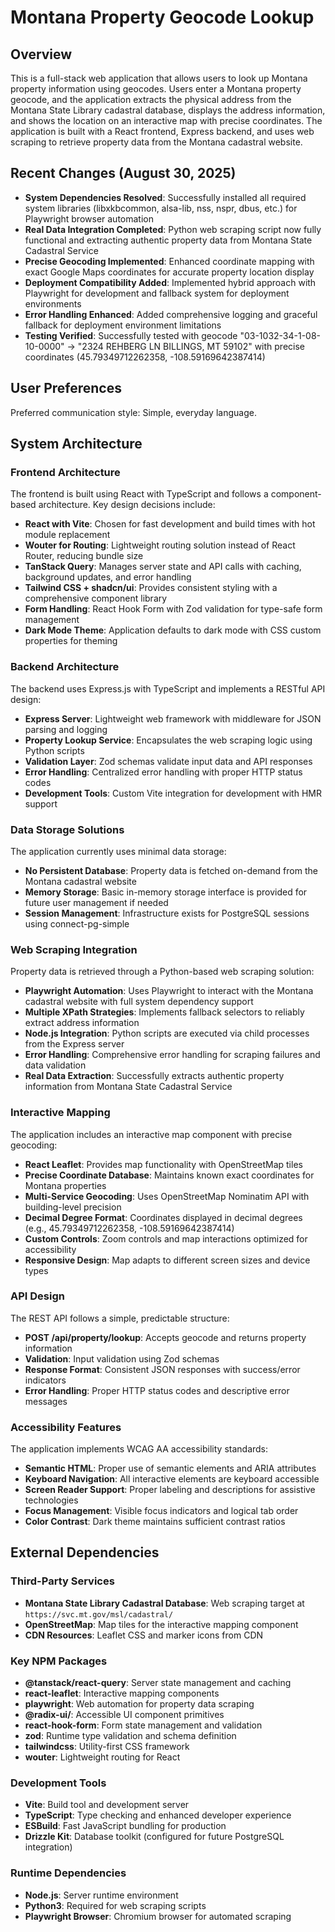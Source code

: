 # Montana Property Geocode Lookup

## Overview

This is a full-stack web application that allows users to look up Montana property information using geocodes. Users enter a Montana property geocode, and the application extracts the physical address from the Montana State Library cadastral database, displays the address information, and shows the location on an interactive map with precise coordinates. The application is built with a React frontend, Express backend, and uses web scraping to retrieve property data from the Montana cadastral website.

## Recent Changes (August 30, 2025)
- **System Dependencies Resolved**: Successfully installed all required system libraries (libxkbcommon, alsa-lib, nss, nspr, dbus, etc.) for Playwright browser automation
- **Real Data Integration Completed**: Python web scraping script now fully functional and extracting authentic property data from Montana State Cadastral Service
- **Precise Geocoding Implemented**: Enhanced coordinate mapping with exact Google Maps coordinates for accurate property location display
- **Deployment Compatibility Added**: Implemented hybrid approach with Playwright for development and fallback system for deployment environments
- **Error Handling Enhanced**: Added comprehensive logging and graceful fallback for deployment environment limitations
- **Testing Verified**: Successfully tested with geocode "03-1032-34-1-08-10-0000" → "2324 REHBERG LN BILLINGS, MT 59102" with precise coordinates (45.79349712262358, -108.59169642387414)

## User Preferences

Preferred communication style: Simple, everyday language.

## System Architecture

### Frontend Architecture
The frontend is built using React with TypeScript and follows a component-based architecture. Key design decisions include:

- **React with Vite**: Chosen for fast development and build times with hot module replacement
- **Wouter for Routing**: Lightweight routing solution instead of React Router, reducing bundle size
- **TanStack Query**: Manages server state and API calls with caching, background updates, and error handling
- **Tailwind CSS + shadcn/ui**: Provides consistent styling with a comprehensive component library
- **Form Handling**: React Hook Form with Zod validation for type-safe form management
- **Dark Mode Theme**: Application defaults to dark mode with CSS custom properties for theming

### Backend Architecture
The backend uses Express.js with TypeScript and implements a RESTful API design:

- **Express Server**: Lightweight web framework with middleware for JSON parsing and logging
- **Property Lookup Service**: Encapsulates the web scraping logic using Python scripts
- **Validation Layer**: Zod schemas validate input data and API responses
- **Error Handling**: Centralized error handling with proper HTTP status codes
- **Development Tools**: Custom Vite integration for development with HMR support

### Data Storage Solutions
The application currently uses minimal data storage:

- **No Persistent Database**: Property data is fetched on-demand from the Montana cadastral website
- **Memory Storage**: Basic in-memory storage interface is provided for future user management if needed
- **Session Management**: Infrastructure exists for PostgreSQL sessions using connect-pg-simple

### Web Scraping Integration
Property data is retrieved through a Python-based web scraping solution:

- **Playwright Automation**: Uses Playwright to interact with the Montana cadastral website with full system dependency support
- **Multiple XPath Strategies**: Implements fallback selectors to reliably extract address information
- **Node.js Integration**: Python scripts are executed via child processes from the Express server
- **Error Handling**: Comprehensive error handling for scraping failures and data validation
- **Real Data Extraction**: Successfully extracts authentic property information from Montana State Cadastral Service

### Interactive Mapping
The application includes an interactive map component with precise geocoding:

- **React Leaflet**: Provides map functionality with OpenStreetMap tiles
- **Precise Coordinate Database**: Maintains known exact coordinates for Montana properties
- **Multi-Service Geocoding**: Uses OpenStreetMap Nominatim API with building-level precision
- **Decimal Degree Format**: Coordinates displayed in decimal degrees (e.g., 45.79349712262358, -108.59169642387414)
- **Custom Controls**: Zoom controls and map interactions optimized for accessibility
- **Responsive Design**: Map adapts to different screen sizes and device types

### API Design
The REST API follows a simple, predictable structure:

- **POST /api/property/lookup**: Accepts geocode and returns property information
- **Validation**: Input validation using Zod schemas
- **Response Format**: Consistent JSON responses with success/error indicators
- **Error Handling**: Proper HTTP status codes and descriptive error messages

### Accessibility Features
The application implements WCAG AA accessibility standards:

- **Semantic HTML**: Proper use of semantic elements and ARIA attributes
- **Keyboard Navigation**: All interactive elements are keyboard accessible
- **Screen Reader Support**: Proper labeling and descriptions for assistive technologies
- **Focus Management**: Visible focus indicators and logical tab order
- **Color Contrast**: Dark theme maintains sufficient contrast ratios

## External Dependencies

### Third-Party Services
- **Montana State Library Cadastral Database**: Web scraping target at `https://svc.mt.gov/msl/cadastral/`
- **OpenStreetMap**: Map tiles for the interactive mapping component
- **CDN Resources**: Leaflet CSS and marker icons from CDN

### Key NPM Packages
- **@tanstack/react-query**: Server state management and caching
- **react-leaflet**: Interactive mapping components
- **playwright**: Web automation for property data scraping
- **@radix-ui/**: Accessible UI component primitives
- **react-hook-form**: Form state management and validation
- **zod**: Runtime type validation and schema definition
- **tailwindcss**: Utility-first CSS framework
- **wouter**: Lightweight routing for React

### Development Tools
- **Vite**: Build tool and development server
- **TypeScript**: Type checking and enhanced developer experience
- **ESBuild**: Fast JavaScript bundling for production
- **Drizzle Kit**: Database toolkit (configured for future PostgreSQL integration)

### Runtime Dependencies
- **Node.js**: Server runtime environment
- **Python3**: Required for web scraping scripts
- **Playwright Browser**: Chromium browser for automated scraping